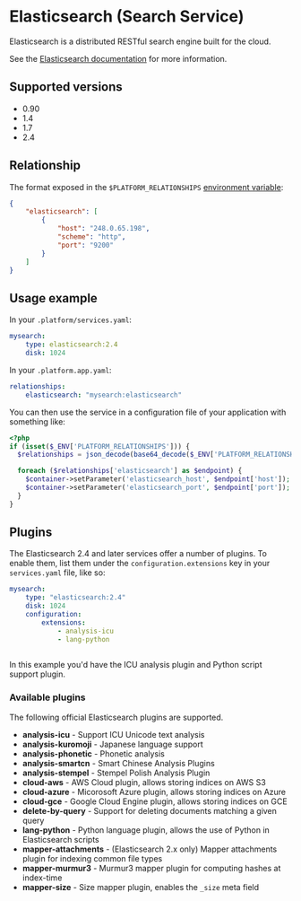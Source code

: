 # Elasticsearch (Search Service)

Elasticsearch is a distributed RESTful search engine built for the cloud.

See the [Elasticsearch documentation](https://www.elastic.co/guide/en/elasticsearch/reference/current/index.html) for more information.

## Supported versions

* 0.90
* 1.4
* 1.7
* 2.4

## Relationship

The format exposed in the `$PLATFORM_RELATIONSHIPS` [environment variable](/development/variables.md):

```json
{
    "elasticsearch": [
        {
            "host": "248.0.65.198",
            "scheme": "http",
            "port": "9200"
        }
    ]
}
```

## Usage example

In your `.platform/services.yaml`:

```yaml
mysearch:
    type: elasticsearch:2.4
    disk: 1024
```

In your `.platform.app.yaml`:

```yaml
relationships:
    elasticsearch: "mysearch:elasticsearch"
```

You can then use the service in a configuration file of your application with something like:

```php
<?php
if (isset($_ENV['PLATFORM_RELATIONSHIPS'])) {
  $relationships = json_decode(base64_decode($_ENV['PLATFORM_RELATIONSHIPS']), TRUE);

  foreach ($relationships['elasticsearch'] as $endpoint) {
    $container->setParameter('elasticsearch_host', $endpoint['host']);
    $container->setParameter('elasticsearch_port', $endpoint['port']);
  }
}
```

## Plugins

The Elasticsearch 2.4 and later services offer a number of plugins.  To enable them, list them under the `configuration.extensions` key in your `services.yaml` file, like so:

```yaml
mysearch:
    type: "elasticsearch:2.4"
    disk: 1024
    configuration:
        extensions:
            - analysis-icu
            - lang-python
            
```

In this example you'd have the ICU analysis plugin and Python script support plugin.

### Available plugins

The following official Elasticsearch plugins are supported.

* **analysis-icu** - Support ICU Unicode text analysis
* **analysis-kuromoji** - Japanese language support
* **analysis-phonetic** - Phonetic analysis
* **analysis-smartcn** - Smart Chinese Analysis Plugins
* **analysis-stempel** - Stempel Polish Analysis Plugin
* **cloud-aws** - AWS Cloud plugin, allows storing indices on AWS S3
* **cloud-azure** - Micorosoft Azure plugin, allows storing indices on Azure
* **cloud-gce** - Google Cloud Engine plugin, allows storing indices on GCE
* **delete-by-query** - Support for deleting documents matching a given query
* **lang-python** - Python language plugin, allows the use of Python in Elasticsearch scripts
* **mapper-attachments** - (Elasticsearch 2.x only) Mapper attachments plugin for indexing common file types 
* **mapper-murmur3** - Murmur3 mapper plugin for computing hashes at index-time
* **mapper-size** - Size mapper plugin, enables the `_size` meta field
